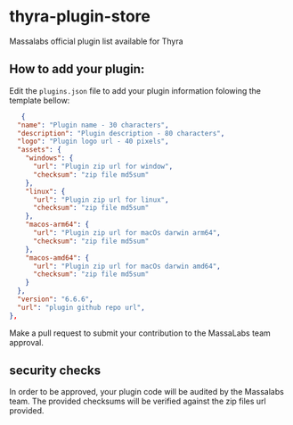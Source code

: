 # thyra-plugin-store

Massalabs official plugin list available for Thyra

## How to add your plugin:

Edit the `plugins.json` file to add your plugin information folowing the template bellow:

```json
   {
  "name": "Plugin name - 30 characters",
  "description": "Plugin description - 80 characters",
  "logo": "Plugin logo url - 40 pixels",
  "assets": {
    "windows": {
      "url": "Plugin zip url for window",
      "checksum": "zip file md5sum"
    },
    "linux": {
      "url": "Plugin zip url for linux",
      "checksum": "zip file md5sum"
    },
    "macos-arm64": {
      "url": "Plugin zip url for macOs darwin arm64",
      "checksum": "zip file md5sum"
    },
    "macos-amd64": {
      "url": "Plugin zip url for macOs darwin amd64",
      "checksum": "zip file md5sum"
    }
  },
  "version": "6.6.6",
  "url": "plugin github repo url",
},
```

Make a pull request to submit your contribution to the MassaLabs team approval.

## security checks

In order to be approved, your plugin code will be audited by the Massalabs team.
The provided checksums will be verified against the zip files url provided.
